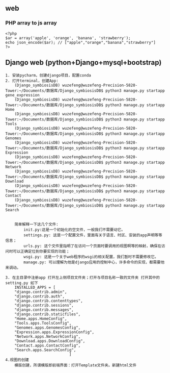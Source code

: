 ## web
### PHP array to js array
    <?php
    $ar = array('apple', 'orange', 'banana', 'strawberry');
    echo json_encode($ar); // ["apple","orange","banana","strawberry"]
    ?>



## Django web (python+Django+mysql+bootstrap)
    1. 安装pycharm，创建django项目，配置conda
    2. 打开terminal，创建App:
        (Django_symbiosisDB) wuzefeng@wuzefeng-Precision-5820-Tower:~/Documents/数据库/Django_symbiosisDB$ python3 manage.py startapp gene_expression
        (Django_symbiosisDB) wuzefeng@wuzefeng-Precision-5820-Tower:~/Documents/数据库/Django_symbiosisDB$ python3 manage.py startapp Home
        (Django_symbiosisDB) wuzefeng@wuzefeng-Precision-5820-Tower:~/Documents/数据库/Django_symbiosisDB$ python3 manage.py startapp Tools
        (Django_symbiosisDB) wuzefeng@wuzefeng-Precision-5820-Tower:~/Documents/数据库/Django_symbiosisDB$ python3 manage.py startapp Genomes
        (Django_symbiosisDB) wuzefeng@wuzefeng-Precision-5820-Tower:~/Documents/数据库/Django_symbiosisDB$ python3 manage.py startapp Expression
        (Django_symbiosisDB) wuzefeng@wuzefeng-Precision-5820-Tower:~/Documents/数据库/Django_symbiosisDB$ python3 manage.py startapp Network
        (Django_symbiosisDB) wuzefeng@wuzefeng-Precision-5820-Tower:~/Documents/数据库/Django_symbiosisDB$ python3 manage.py startapp Download
        (Django_symbiosisDB) wuzefeng@wuzefeng-Precision-5820-Tower:~/Documents/数据库/Django_symbiosisDB$ python3 manage.py startapp Contact
        (Django_symbiosisDB) wuzefeng@wuzefeng-Precision-5820-Tower:~/Documents/数据库/Django_symbiosisDB$ python3 manage.py startapp Search
        
        
        简单解释一下这几个文件:
            init.py:这是一个初始化的空文件，一般我们不需要动它。
            settings.py: 这是一个配置文件，里面有关于语言、时区、安装的app声明等等信息； 
            urls.py: 这个文件里指明了在访问一个页面时要调用的视图啊等的映射，确保在访问时可以正确定位到你要实现的功能；
            wsgi.py: 这是一个关于web程序的wsgi的相关配置，我们暂时不需要修改它。
            manage.py: 可以理解为他是django应用的控制中心，许多命令的实现，都需要他来调动。
  
    3. 在主目录中注册app 打开左上侧项目文件夹；打开与项目名称一致的文件夹 打开其中的setting.py 如下
        INSTALLED_APPS = [
        "django.contrib.admin",
        "django.contrib.auth",
        "django.contrib.contenttypes",
        "django.contrib.sessions",
        "django.contrib.messages",
        "django.contrib.staticfiles",
        "Home.apps.HomeConfig",
        "Tools.apps.ToolsConfig",
        "Genomes.apps.GenomesConfig",
        "Expression.apps.ExpressionConfig",
        "Network.apps.NetworkConfig",
        "Download.apps.DownloadConfig",
        "Contact.apps.ContactConfig",
        "Search.apps.SearchConfig",
                                ]
    4.视图的创建
        模版创建，所谓模版即前端界面：打开Template文件夹。新建html文件
